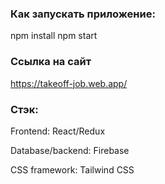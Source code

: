### Как запускать приложение:

npm install
npm start

### Ссылка на сайт

https://takeoff-job.web.app/

### Стэк:

Frontend: React/Redux

Database/backend: Firebase

CSS framework: Tailwind CSS
